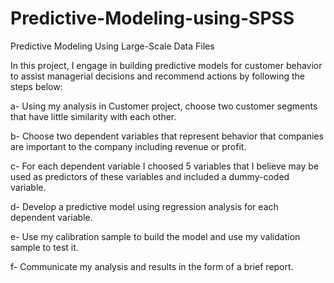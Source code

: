 # Predictive-Modeling-using-SPSS
Predictive Modeling Using Large-Scale Data Files

In this project, I engage in building predictive models for customer behavior to assist managerial decisions and recommend actions by following the steps below:

a- Using my analysis in Customer project, choose two customer segments that have little similarity with each other.

b- Choose two dependent variables that represent behavior that companies are important to the company including revenue or profit.

c- For each dependent variable I choosed 5 variables that I believe may be used as predictors of these variables and included a dummy-coded variable.

d- Develop a predictive model using regression analysis for each dependent variable.

e- Use my calibration sample to build the model and use my validation sample to test it.

f- Communicate my analysis and results in the form of a brief report.
